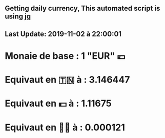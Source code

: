 ## Getting daily currency, This automated script is using [jq](https://stedolan.github.io/jq/)
## Last Update:  2019-11-02 à 22:00:01
 # Monaie de base : 1 "EUR" 💶 
 # Equivaut en 🇹🇳 à :  3.146447 
 # Equivaut en 💵 à : 1.11675
 # Equivaut en 🐱‍💻 à :  0.000121

